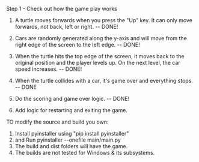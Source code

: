 Step 1 - Check out how the game play works

1. A turtle moves forwards when you press the "Up" key.
It can only move forwards, not back, left or right. -- DONE!

2. Cars are randomly generated along the y-axis and will move from the
right edge of the screen to the left edge. -- DONE!

3. When the turtle hits the top edge of the screen, it moves back to the original
position and the player levels up. On the next level, the car speed increases. -- DONE!

4. When the turtle collides with a car, it's game over and everything stops. -- DONE
5. Do the scoring and game over logic. -- DONE!
6. Add logic for restarting and exiting the game.


TO modify the source and build you own:
1. Install pyinstaller using "pip install pyinstaller"
2. and Run pyinstaller --onefile main/main.py
3. The build and dist folders will have the game.
4. The builds are not tested for Windows & its subsystems.
